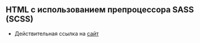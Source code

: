 ## HTML с использованием препроцессора SASS (SCSS)
- Действительная ссылка на [сайт](https://vista-epic.vercel.app/)
